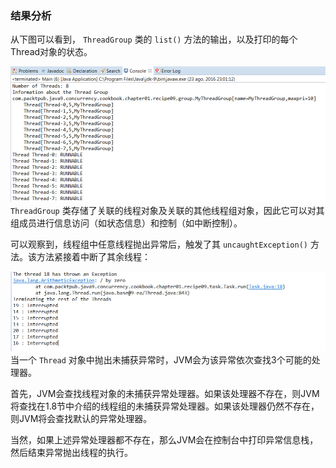 ### 结果分析

从下图可以看到， `ThreadGroup` 类的 `list()` 方法的输出，以及打印的每个Thread对象的状态。

![15.png](../images/15.png)
`ThreadGroup` 类存储了关联的线程对象及关联的其他线程组对象，因此它可以对其组成员进行信息访问（如状态信息）和控制（如中断控制）。

可以观察到，线程组中任意线程抛出异常后，触发了其 `uncaughtException()` 方法。该方法紧接着中断了其余线程：

![16.png](../images/16.png)
当一个 `Thread` 对象中抛出未捕获异常时，JVM会为该异常依次查找3个可能的处理器。

首先，JVM会查找线程对象的未捕获异常处理器。如果该处理器不存在，则JVM将查找在1.8节中介绍的线程组的未捕获异常处理器。如果该处理器仍然不存在，则JVM将会查找默认的异常处理器。

当然，如果上述异常处理器都不存在，那么JVM会在控制台中打印异常信息栈，然后结束异常抛出线程的执行。

